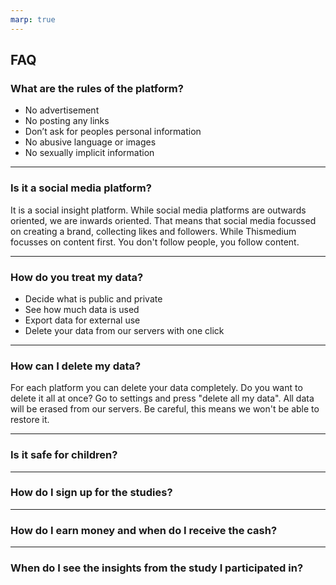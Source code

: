 ```yaml
---
marp: true
---
```


## FAQ

### What are the rules of the platform?
- No advertisement
- No posting any links
- Don’t ask for peoples personal information
- No abusive language or images
- No sexually implicit information

---
### Is it a social media platform?
It is a social insight platform. While social media platforms are outwards oriented, we are inwards oriented. That means that social media focussed on creating a brand, collecting likes and followers. While Thismedium focusses on content first. You don't follow people, you follow content.

---
### How do you treat my data?
- Decide what is public and private
- See how much data is used
- Export data for external use
- Delete your data from our servers with one click

---
### How can I delete my data?
For each platform you can delete your data completely.
Do you want to delete it all at once? Go to settings and press "delete all my data". All data will be erased from our servers. Be careful, this means we won't be able to restore it.

---
### Is it safe for children?


---

### How do I sign up for the studies?

---
### How do I earn money and when do I receive the cash?

---

### When do I see the insights from the study I participated in?
  
